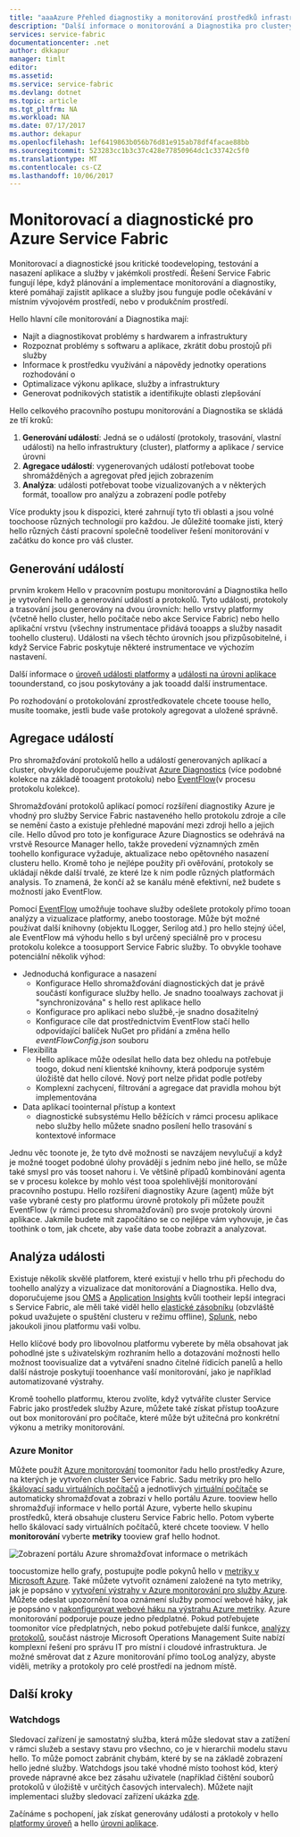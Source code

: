 ```yaml
---
title: "aaaAzure Přehled diagnostiky a monitorování prostředků infrastruktury služby | Microsoft Docs"
description: "Další informace o monitorování a Diagnostika pro clustery, aplikace a služby Azure Service Fabric."
services: service-fabric
documentationcenter: .net
author: dkkapur
manager: timlt
editor: 
ms.assetid: 
ms.service: service-fabric
ms.devlang: dotnet
ms.topic: article
ms.tgt_pltfrm: NA
ms.workload: NA
ms.date: 07/17/2017
ms.author: dekapur
ms.openlocfilehash: 1ef6419863b056b76d81e915ab78df4facae88bb
ms.sourcegitcommit: 523283cc1b3c37c428e77850964dc1c33742c5f0
ms.translationtype: MT
ms.contentlocale: cs-CZ
ms.lasthandoff: 10/06/2017
---
```

# <a name="monitoring-and-diagnostics-for-azure-service-fabric"></a>Monitorovací a diagnostické pro Azure Service Fabric

Monitorovací a diagnostické jsou kritické toodeveloping, testování a nasazení aplikace a služby v jakémkoli prostředí. Řešení Service Fabric fungují lépe, když plánování a implementace monitorování a diagnostiky, které pomáhají zajistit aplikace a služby jsou funguje podle očekávání v místním vývojovém prostředí, nebo v produkčním prostředí.

Hello hlavní cíle monitorování a Diagnostika mají:
* Najít a diagnostikovat problémy s hardwarem a infrastruktury
* Rozpoznat problémy s softwaru a aplikace, zkrátit dobu prostojů při služby
* Informace k prostředku využívání a nápovědy jednotky operations rozhodování o
* Optimalizace výkonu aplikace, služby a infrastruktury
* Generovat podnikových statistik a identifikujte oblasti zlepšování


Hello celkového pracovního postupu monitorování a Diagnostika se skládá ze tří kroků:

1. **Generování událostí**: Jedná se o událostí (protokoly, trasování, vlastní události) na hello infrastruktury (cluster), platformy a aplikace / service úrovni
2. **Agregace událostí**: vygenerovaných událostí potřebovat toobe shromážděných a agregovat před jejich zobrazením
3. **Analýza**: události potřebovat toobe vizualizovaných a v některých formát, tooallow pro analýzu a zobrazení podle potřeby

Více produkty jsou k dispozici, které zahrnují tyto tři oblasti a jsou volné toochoose různých technologií pro každou. Je důležité toomake jisti, který hello různých částí pracovní společně toodeliver řešení monitorování v začátku do konce pro váš cluster.

## <a name="event-generation"></a>Generování událostí

prvním krokem Hello v pracovním postupu monitorování a Diagnostika hello je vytvoření hello a generování událostí a protokolů. Tyto události, protokoly a trasování jsou generovány na dvou úrovních: hello vrstvy platformy (včetně hello cluster, hello počítače nebo akce Service Fabric) nebo hello aplikační vrstvu (všechny instrumentace přidává tooapps a služby nasadit toohello clusteru). Události na všech těchto úrovních jsou přizpůsobitelné, i když Service Fabric poskytuje některé instrumentace ve výchozím nastavení.

Další informace o [úroveň události platformy](service-fabric-diagnostics-event-generation-infra.md) a [události na úrovni aplikace](service-fabric-diagnostics-event-generation-app.md) toounderstand, co jsou poskytovány a jak tooadd další instrumentace.

Po rozhodování o protokolování zprostředkovatele chcete toouse hello, musíte toomake, jestli bude vaše protokoly agregovat a uložené správně.

## <a name="event-aggregation"></a>Agregace událostí

Pro shromažďování protokolů hello a událostí generovaných aplikací a cluster, obvykle doporučujeme používat [Azure Diagnostics](service-fabric-diagnostics-event-aggregation-wad.md) (více podobné kolekce na základě tooagent protokolu) nebo [EventFlow](service-fabric-diagnostics-event-aggregation-eventflow.md)(v procesu protokolu kolekce).

Shromažďování protokolů aplikací pomocí rozšíření diagnostiky Azure je vhodný pro služby Service Fabric nastaveného hello protokolu zdroje a cíle se nemění často a existuje přehledné mapování mezi zdroji hello a jejich cíle. Hello důvod pro toto je konfigurace Azure Diagnostics se odehrává na vrstvě Resource Manager hello, takže provedení významných změn toohello konfigurace vyžaduje, aktualizace nebo opětovného nasazení clusteru hello. Kromě toho je nejlépe použity při ověřování, protokoly se ukládají někde další trvalé, ze které lze k nim podle různých platformách analysis. To znamená, že končí až se kanálu méně efektivní, než budete s možností jako EventFlow.

Pomocí [EventFlow](https://github.com/Azure/diagnostics-eventflow) umožňuje toohave služby odešlete protokoly přímo tooan analýzy a vizualizace platformy, anebo toostorage. Může být možné používat další knihovny (objektu ILogger, Serilog atd.) pro hello stejný účel, ale EventFlow má výhodu hello s byl určený speciálně pro v procesu protokolu kolekce a toosupport Service Fabric služby. To obvykle toohave potenciální několik výhod:

* Jednoduchá konfigurace a nasazení
    * Konfigurace Hello shromažďování diagnostických dat je právě součástí konfigurace služby hello. Je snadno tooalways zachovat ji "synchronizována" s hello rest aplikace hello
    * Konfigurace pro aplikaci nebo službě,-je snadno dosažitelný
    * Konfigurace cíle dat prostřednictvím EventFlow stačí hello odpovídající balíček NuGet pro přidání a změna hello *eventFlowConfig.json* souboru
* Flexibilita
    * Hello aplikace může odesílat hello data bez ohledu na potřebuje toogo, dokud není klientské knihovny, která podporuje systém úložiště dat hello cílové. Nový port nelze přidat podle potřeby
    * Komplexní zachycení, filtrování a agregace dat pravidla mohou být implementována
* Data aplikací toointernal přístup a kontext
    * diagnostické subsystému Hello běžících v rámci procesu aplikace nebo služby hello můžete snadno posílení hello trasování s kontextové informace

Jednu věc toonote je, že tyto dvě možnosti se navzájem nevylučují a když je možné tooget podobné úlohy provádějí s jedním nebo jiné hello, se může také smysl pro vás tooset nahoru i. Ve většině případů kombinování agenta se v procesu kolekce by mohlo vést tooa spolehlivější monitorování pracovního postupu. Hello rozšíření diagnostiky Azure (agent) může být vaše vybrané cesty pro platformu úrovně protokoly při můžete použít EventFlow (v rámci procesu shromažďování) pro svoje protokoly úrovni aplikace. Jakmile budete mít započítáno se co nejlépe vám vyhovuje, je čas toothink o tom, jak chcete, aby vaše data toobe zobrazit a analyzovat.

## <a name="event-analysis"></a>Analýza události

Existuje několik skvělé platforem, které existují v hello trhu při přechodu do toohello analýzy a vizualizace dat monitorování a Diagnostika. Hello dva, doporučujeme jsou [OMS](service-fabric-diagnostics-event-analysis-oms.md) a [Application Insights](service-fabric-diagnostics-event-analysis-appinsights.md) kvůli tootheir lepší integraci s Service Fabric, ale měli také viděl hello [elastické zásobníku](https://www.elastic.co/products) (obzvláště pokud uvažujete o spuštění clusteru v režimu offline), [Splunk](https://www.splunk.com/), nebo jakoukoli jinou platformu vaši volbu.

Hello klíčové body pro libovolnou platformu vyberete by měla obsahovat jak pohodlné jste s uživatelským rozhraním hello a dotazování možnosti hello možnost toovisualize dat a vytváření snadno čitelné řídicích panelů a hello další nástroje poskytují tooenhance vaší monitorování, jako je například automatizované výstrahy.

Kromě toohello platformu, kterou zvolíte, když vytváříte cluster Service Fabric jako prostředek služby Azure, můžete také získat přístup tooAzure out box monitorování pro počítače, které může být užitečná pro konkrétní výkonu a metriky monitorování.

### <a name="azure-monitor"></a>Azure Monitor

Můžete použít [Azure monitorování](../monitoring-and-diagnostics/monitoring-overview.md) toomonitor řadu hello prostředky Azure, na kterých je vytvořen cluster Service Fabric. Sadu metriky pro hello [škálovací sadu virtuálních počítačů](../monitoring-and-diagnostics/monitoring-supported-metrics.md#microsoftcomputevirtualmachinescalesets) a jednotlivých [virtuální počítače](../monitoring-and-diagnostics/monitoring-supported-metrics.md#microsoftcomputevirtualmachinescalesetsvirtualmachines) se automaticky shromažďovat a zobrazí v hello portálu Azure. tooview hello shromažďují informace v hello portál Azure, vyberte hello skupinu prostředků, která obsahuje clusteru Service Fabric hello. Potom vyberte hello škálovací sady virtuálních počítačů, které chcete tooview. V hello **monitorování** vyberte **metriky** tooview graf hello hodnot.

![Zobrazení portálu Azure shromažďovat informace o metrikách](media/service-fabric-diagnostics-overview/azure-monitoring-metrics.png)

toocustomize hello grafy, postupujte podle pokynů hello v [metriky v Microsoft Azure](../monitoring-and-diagnostics/insights-how-to-customize-monitoring.md). Také můžete vytvořit oznámení založené na tyto metriky, jak je popsáno v [vytvoření výstrahy v Azure monitorování pro služby Azure](../monitoring-and-diagnostics/insights-alerts-portal.md). Můžete odeslat upozornění tooa oznámení služby pomocí webové háky, jak je popsáno v [nakonfigurovat webové háku na výstrahu Azure metriky](../monitoring-and-diagnostics/insights-webhooks-alerts.md). Azure monitorování podporuje pouze jedno předplatné. Pokud potřebujete toomonitor více předplatných, nebo pokud potřebujete další funkce, [analýzy protokolů](https://azure.microsoft.com/documentation/services/log-analytics/), součást nástroje Microsoft Operations Management Suite nabízí komplexní řešení pro správu IT pro místní i cloudové infrastruktura. Je možné směrovat dat z Azure monitorování přímo tooLog analýzy, abyste viděli, metriky a protokoly pro celé prostředí na jednom místě.

## <a name="next-steps"></a>Další kroky

### <a name="watchdogs"></a>Watchdogs

Sledovací zařízení je samostatný služba, která může sledovat stav a zatížení v rámci služeb a sestavy stavu pro všechno, co je v hierarchii modelu stavu hello. To může pomoct zabránit chybám, které by se na základě zobrazení hello jedné služby. Watchdogs jsou také vhodné místo toohost kód, který provede nápravné akce bez zásahu uživatele (například čištění souborů protokolů v úložiště v určitých časových intervalech). Můžete najít implementaci služby sledovací zařízení ukázka [zde](https://github.com/Azure-Samples/service-fabric-watchdog-service).

Začínáme s pochopení, jak získat generovány události a protokoly v hello [platformy úroveň](service-fabric-diagnostics-event-generation-infra.md) a hello [úrovni aplikace](service-fabric-diagnostics-event-generation-app.md).
